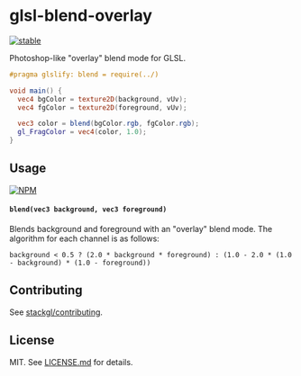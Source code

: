 # glsl-blend-overlay

[![stable](http://badges.github.io/stability-badges/dist/stable.svg)](http://github.com/badges/stability-badges)

Photoshop-like "overlay" blend mode for GLSL.

```glsl
#pragma glslify: blend = require(../)

void main() {
  vec4 bgColor = texture2D(background, vUv);
  vec4 fgColor = texture2D(foreground, vUv);

  vec3 color = blend(bgColor.rgb, fgColor.rgb);
  gl_FragColor = vec4(color, 1.0);
}
```

## Usage

[![NPM](https://nodei.co/npm/glsl-blend-overlay.png)](https://nodei.co/npm/glsl-blend-overlay/)

#### `blend(vec3 background, vec3 foreground)`

Blends background and foreground with an "overlay" blend mode. The algorithm for each channel is as follows:

```
background < 0.5 ? (2.0 * background * foreground) : (1.0 - 2.0 * (1.0 - background) * (1.0 - foreground))
```

## Contributing

See [stackgl/contributing](https://github.com/stackgl/contributing).

## License

MIT. See [LICENSE.md](http://github.com/stackgl/glsl-blend-overlay/blob/master/LICENSE.md) for details.
